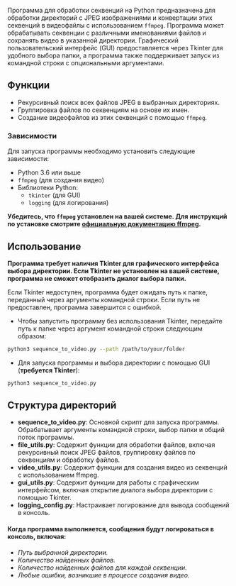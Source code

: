 

Программа для обработки секвенций на Python предназначена для обработки директорий с JPEG изображениями и конвертации этих секвенций в видеофайлы с использованием `ffmpeg`. Программа может обрабатывать секвенции с различными именованиями файлов и сохранять видео в указанной директории. Графический пользовательский интерфейс (GUI) предоставляется через Tkinter для удобного выбора папки, а программа также поддерживает запуск из командной строки с опциональными аргументами.

## Функции

- Рекурсивный поиск всех файлов JPEG в выбранных директориях.
- Группировка файлов по секвенциям на основе их имен.
- Создание видеофайлов из этих секвенций с помощью `ffmpeg`.

### Зависимости

Для запуска программы необходимо установить следующие зависимости:

- Python 3.6 или выше
- `ffmpeg` (для создания видео)
- Библиотеки Python:
  - `tkinter` (для GUI)
  - `logging` (для логирования)

**Убедитесь, что `ffmpeg` установлен на вашей системе. Для инструкций по установке смотрите [официальную документацию ffmpeg](https://ffmpeg.org/download.html).**


## Использование

**Программа требует наличия Tkinter для графического интерфейса выбора директории. Если Tkinter не установлен на вашей системе, программа не сможет отобразить диалог выбора папки.**


Если Tkinter недоступен, программа будет ожидать путь к папке, переданный через аргументы командной строки. Если путь не предоставлен, программа завершится с ошибкой.

- Чтобы запустить программу без использования Tkinter, передайте путь к папке через аргумент командной строки следующим образом:

```bash
python3 sequence_to_video.py --path /path/to/your/folder
```
- Для запуска программы и выбора директории с помощью GUI (**требуется Tkinter**):

```bash
python3 sequence_to_video.py
```

## Структура директорий

- **sequence_to_video.py**: Основной скрипт для запуска программы. Обрабатывает аргументы командной строки, выбор папки и общий поток программы.
- **file_utils.py**: Содержит функции для обработки файлов, включая рекурсивный поиск JPEG файлов, группировку файлов по секвенциям и обработку файлов.
- **video_utils.py**: Содержит функции для создания видео из секвенций с использованием ffmpeg.
- **gui_utils.py**: Содержит функции для работы с графическим интерфейсом, включая открытие диалога выбора директории с помощью Tkinter.
- **logging_config.py**: Настраивает логирование для вывода сообщений в консоль.


#### Когда программа выполняется, сообщения будут логироваться в консоль, включая:

- *Путь выбранной директории.*
- *Количество найденных файлов.*
- *Количество найденных файлов для каждой секвенции.*
- *Любые ошибки, возникшие в процессе создания видео.*
